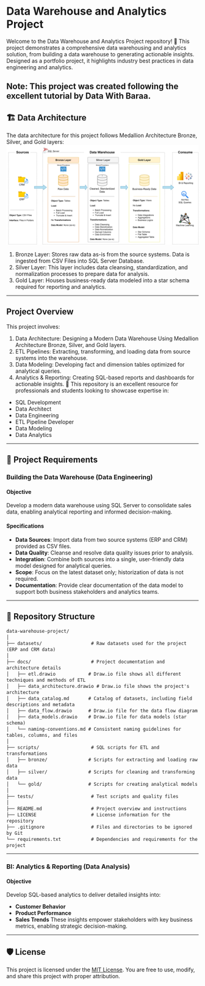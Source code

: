 # Data Warehouse and Analytics Project

Welcome to the Data Warehouse and Analytics Project repository! 🚀
This project demonstrates a comprehensive data warehousing and analytics solution, from building a data warehouse to generating actionable insights. Designed as a portfolio project, it highlights industry best practices in data engineering and analytics.

Note: This project was created following the excellent tutorial by Data With Baraa. 
---
## 🏗️ Data Architecture
The data architecture for this project follows Medallion Architecture Bronze, Silver, and Gold layers:
![Data Warehouse Architecture](docs/data_architecture.png)


1. Bronze Layer: Stores raw data as-is from the source systems. Data is ingested from CSV Files into SQL Server Database.
2. Silver Layer: This layer includes data cleansing, standardization, and normalization processes to prepare data for analysis.
3. Gold Layer: Houses business-ready data modeled into a star schema required for reporting and analytics.
---

##  Project Overview
This project involves:

1. Data Architecture: Designing a Modern Data Warehouse Using Medallion Architecture Bronze, Silver, and Gold layers.
2. ETL Pipelines: Extracting, transforming, and loading data from source systems into the warehouse.
3. Data Modeling: Developing fact and dimension tables optimized for analytical queries.
4. Analytics & Reporting: Creating SQL-based reports and dashboards for actionable insights.
🎯 This repository is an excellent resource for professionals and students looking to showcase expertise in:

- SQL Development
- Data Architect
- Data Engineering
- ETL Pipeline Developer
- Data Modeling
- Data Analytics

---
## 🚀 Project Requirements

### Building the Data Warehouse (Data Engineering)

#### Objective
Develop a modern data warehouse using SQL Server to consolidate sales data, enabling analytical reporting and informed decision-making.

#### Specifications
- **Data Sources**: Import data from two source systems (ERP and CRM) provided as CSV files.
- **Data Quality**: Cleanse and resolve data quality issues prior to analysis.
- **Integration**: Combine both sources into a single, user-friendly data model designed for analytical queries.
- **Scope**: Focus on the latest dataset only; historization of data is not required.
- **Documentation**: Provide clear documentation of the data model to support both business stakeholders and analytics teams.

---
## 📂  Repository Structure
```
data-warehouse-project/
│
├── datasets/                  # Raw datasets used for the project (ERP and CRM data)
│
├── docs/                      # Project documentation and architecture details
│   ├── etl.drawio            # Draw.io file shows all different techniques and methods of ETL
│   ├── data_architecture.drawio # Draw.io file shows the project's architecture
│   ├── data_catalog.md       # Catalog of datasets, including field descriptions and metadata
│   ├── data_flow.drawio      # Draw.io file for the data flow diagram
│   ├── data_models.drawio    # Draw.io file for data models (star schema)
│   └── naming-conventions.md # Consistent naming guidelines for tables, columns, and files
│
├── scripts/                   # SQL scripts for ETL and transformations
│   ├── bronze/               # Scripts for extracting and loading raw data
│   ├── silver/               # Scripts for cleaning and transforming data
│   └── gold/                 # Scripts for creating analytical models
│
├── tests/                     # Test scripts and quality files
│
├── README.md                  # Project overview and instructions
├── LICENSE                    # License information for the repository
├── .gitignore                 # Files and directories to be ignored by Git
└── requirements.txt           # Dependencies and requirements for the project
```
---
### BI: Analytics & Reporting (Data Analysis)

#### Objective
Develop SQL-based analytics to deliver detailed insights into:
- **Customer Behavior**
- **Product Performance**
- **Sales Trends**
These insights empower stakeholders with key business metrics, enabling strategic decision-making.

---
## 🛡️ License
This project is licensed under the [MIT License](LICENSE). You are free to use, modify, and share this project with proper attribution.
